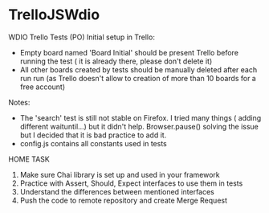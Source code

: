 # TrelloJSWdio
WDIO Trello Tests (PO)
Initial setup in Trello:
- Empty board named 'Board Initial' should be present Trello before running the test ( it is already there, please don't delete it)
- All other boards created by tests should be manually deleted after each run run (as Trello doesn't allow to creation of more than 10 boards for a free account)

Notes:
- The 'search' test is still not stable on Firefox. I tried many things ( adding different waituntil...) but it didn't help. Browser.pause() solving the issue but I decided that it is bad practice to add it.
- config.js contains all constants used in tests

HOME TASK
1. Make sure Chai library is set up and used in your framework
2. Practice with Assert, Should, Expect interfaces to use them in tests
3. Understand the differences between mentioned interfaces
4. Push the code to remote repository and create Merge Request


